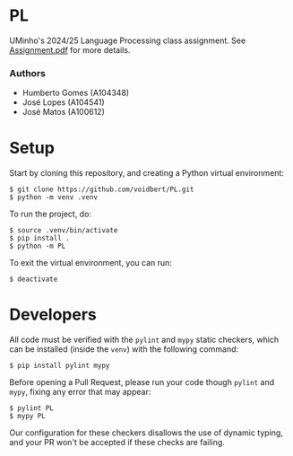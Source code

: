 # PL

UMinho's 2024/25 Language Processing class assignment. See [Assignment.pdf](Assignment.pdf) for more
details.

### Authors

 - Humberto Gomes (A104348)
 - José Lopes (A104541)
 - José Matos (A100612)

# Setup

Start by cloning this repository, and creating a Python virtual environment:

```
$ git clone https://github.com/voidbert/PL.git
$ python -m venv .venv
```

To run the project, do:

```
$ source .venv/bin/activate
$ pip install .
$ python -m PL
```

To exit the virtual environment, you can run:

```
$ deactivate
```

# Developers

All code must be verified with the `pylint` and `mypy` static checkers, which can be installed
(inside the `venv`) with the following command:

```
$ pip install pylint mypy
```

Before opening a Pull Request, please run your code though `pylint` and `mypy`, fixing any error
that may appear:

```
$ pylint PL
$ mypy PL
```

Our configuration for these checkers disallows the use of dynamic typing, and your PR won't be
accepted if these checks are failing.

